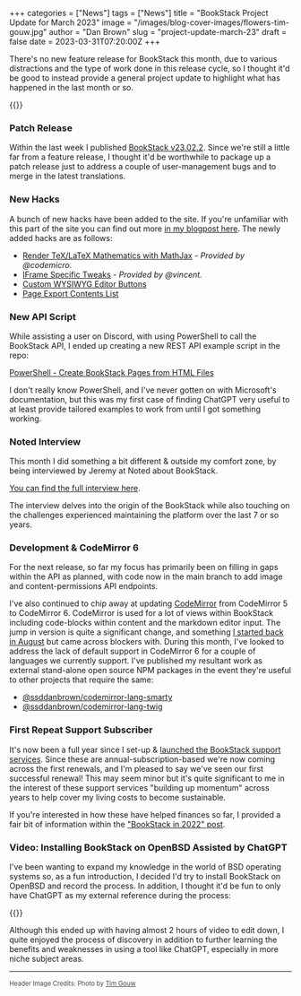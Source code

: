 +++
categories = ["News"]
tags = ["News"]
title = "BookStack Project Update for March 2023"
image = "/images/blog-cover-images/flowers-tim-gouw.jpg"
author = "Dan Brown"
slug = "project-update-march-23"
draft = false
date = 2023-03-31T07:20:00Z
+++

There's no new feature release for BookStack this month, due to various distractions
and the type of work done in this release cycle, so I thought it'd be good to instead provide
a general project update to highlight what has happened in the last month or so.

{{<toc>}}

### Patch Release

Within the last week I published [BookStack v23.02.2](https://github.com/BookStackApp/BookStack/releases/tag/v23.02.2).
Since we're still a little far from a feature release, I thought it'd be worthwhile to package up a patch release
just to address a couple of user-management bugs and to merge in the latest translations.

### New Hacks

A bunch of new hacks have been added to the site.
If you're unfamiliar with this part of the site you can find out more [in my blogpost here](/blog/hacks-on-the-site/).
The newly added hacks are as follows:

- [Render TeX/LaTeX Mathematics with MathJax](/hacks/mathjax-tex/) - *Provided by @codemicro.*
- [IFrame Specific Tweaks](/hacks/iframe-specific-tweaks/) - *Provided by @vincent.*
- [Custom WYSIWYG Editor Buttons](/hacks/wysiwyg-custom-buttons/)
- [Page Export Contents List](/hacks/page-export-contents/)

### New API Script

While assisting a user on Discord, with using PowerShell to call the BookStack API, I ended up
creating a new REST API example script in the repo:

[PowerShell - Create BookStack Pages from HTML Files](https://github.com/BookStackApp/api-scripts/tree/main/powershell-files-to-pages)

I don't really know PowerShell, and I've never gotten on with Microsoft's documentation, but this was my first case
of finding ChatGPT very useful to at least provide tailored examples to work from until I got something working.

### Noted Interview

This month I did something a bit different & outside my comfort zone, by being interviewed
by Jeremy at Noted about BookStack.

[You can find the full interview here](https://noted.lol/dev-debrief-bookstack/).

The interview delves into the origin of the BookStack while also touching on the challenges
experienced maintaining the platform over the last 7 or so years.

### Development & CodeMirror 6

For the next release, so far my focus has primarily been on filling in gaps within the API as planned,
with code now in the main branch to add image and content-permissions API endpoints.

I've also continued to chip away at updating [CodeMirror](https://codemirror.net/) from CodeMirror 5 to CodeMirror 6.
CodeMirror is used for a lot of views within BookStack including code-blocks within content and the markdown editor input.
The jump in version is quite a significant change, and something [I started back in August](https://github.com/BookStackApp/BookStack/pull/3617)
but came across blockers with. During this month, I've looked to address the lack of default support in CodeMirror 6 for a couple of
languages we currently support. I've published my resultant work as external stand-alone open source NPM packages
in the event they're useful to other projects that require the same:

- [@ssddanbrown/codemirror-lang-smarty](https://www.npmjs.com/package/@ssddanbrown/codemirror-lang-smarty)
- [@ssddanbrown/codemirror-lang-twig](https://www.npmjs.com/package/@ssddanbrown/codemirror-lang-twig)

### First Repeat Support Subscriber

It's now been a full year since I set-up & [launched the BookStack support services](/blog/bookstack-support-services/).
Since these are annual-subscription-based we're now coming across the first renewals,
and I'm pleased to say we've seen our first successful renewal! This may seem minor but it's
quite significant to me in the interest of these support services "building up momentum"
across years to help cover my living costs to become sustainable.

If you're interested in how these have helped finances so far, I provided
a fair bit of information within the ["BookStack in 2022" post](/blog/bookstack-in-2022/#project-funding--support-services).

### Video: Installing BookStack on OpenBSD Assisted by ChatGPT

I've been wanting to expand my knowledge in the world of BSD operating systems
so, as a fun introduction, I decided I'd try to install BookStack on OpenBSD and
record the process. In addition, I thought it'd be fun to only have ChatGPT as my
external reference during the process:

{{<yt Qs2c20DpgbI>}}

Although this ended up with having almost 2 hours of video to edit down, I quite
enjoyed the process of discovery in addition to further learning the benefits and
weaknesses in using a tool like ChatGPT, especially in more niche subject areas.

---

<span style="font-size: 0.8em;opacity:0.8;">Header Image Credits: <span>Photo by <a href="https://www.pexels.com/@punttim/">Tim Gouw</a></span></span>